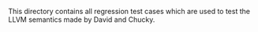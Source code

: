 This directory contains all regression test cases which are used to test the LLVM semantics made by David and Chucky.
